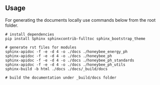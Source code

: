 ## Usage
For generating the documents locally use commands below from the root folder. 

```shell
# install dependencies
pip install Sphinx sphinxcontrib-fulltoc sphinx_bootstrap_theme

# generate rst files for modules
sphinx-apidoc -f -e -d 4 -o ./docs ./honeybee_energy_ph
sphinx-apidoc -f -e -d 4 -o ./docs ./honeybee_ph
sphinx-apidoc -f -e -d 4 -o ./docs ./honeybee_ph_standards
sphinx-apidoc -f -e -d 4 -o ./docs ./honeybee_ph_utils
sphinx-build -b html ./docs ./docs/_build/docs

# build the documentation under _build/docs folder
```

